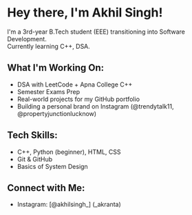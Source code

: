 # Hey there, I'm Akhil Singh!

I'm a 3rd-year B.Tech student (EEE) transitioning into Software Development.  
Currently learning C++, DSA.

## What I'm Working On:
- DSA with LeetCode + Apna College C++
- Semester Exams Prep 
- Real-world projects for my GitHub portfolio
- Building a personal brand on Instagram (@trendytalk11, @propertyjunctionlucknow)

## Tech Skills:
- C++, Python (beginner), HTML, CSS
- Git & GitHub
- Basics of System Design

## Connect with Me:
- Instagram: [@akhilsingh_] (_akranta)
<!---
theakhilsingh/theakhilsingh is a ✨ special ✨ repository because its `README.md` (this file) appears on your GitHub profile.
You can click the Preview link to take a look at your changes.
--->
